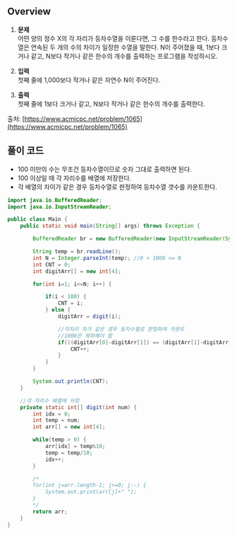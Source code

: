 
## Overview
1. **문제**    
	어떤 양의 정수 X의 각 자리가 등차수열을 이룬다면, 그 수를 한수라고 한다. 등차수열은 연속된 두 개의 수의 차이가 일정한 수열을 말한다. N이 주어졌을 때, 1보다 크거나 같고, N보다 작거나 같은 한수의 개수를 출력하는 프로그램을 작성하시오.    

2. **입력**    
	첫째 줄에 1,000보다 작거나 같은 자연수 N이 주어진다.    

3. **출력**    
	첫째 줄에 1보다 크거나 같고, N보다 작거나 같은 한수의 개수를 출력한다.    

출처: [https://www.acmicpc.net/problem/1065](https://www.acmicpc.net/problem/1065)

## 풀이 코드
- 100 미만의 수는 무조건 등차수열이므로 숫자 그대로 출력하면 된다.
- 100 이상일 때 각 자리수를 배열에 저장한다.
- 각 배열의 차이가 같은 경우 등차수열로 판정하여 등차수열 갯수를 카운트한다.

```java
import java.io.BufferedReader;
import java.io.InputStreamReader;

public class Main {
	public static void main(String[] args) throws Exception {

		BufferedReader br = new BufferedReader(new InputStreamReader(System.in));

		String temp = br.readLine();
		int N = Integer.parseInt(temp);	//0 < 1000 <= N
		int CNT = 0;
		int digitArr[] = new int[4];

		for(int i=1; i<=N; i++) {

			if(i < 100) {
				CNT = i;
			} else {
				digitArr = digit(i);

				//각자리 차가 같은 경우 등차수열로 판정하여 카운트
				//1000은 제외해야 함
				if(((digitArr[0]-digitArr[1]) == (digitArr[1]-digitArr[2])) && i != 1000) {
					CNT++;
				}
			}
		}

		System.out.println(CNT);
	}

	//각 자리수 배열에 저장
	private static int[] digit(int num) {
		int idx = 0;
		int temp = num;
		int arr[] = new int[4];

		while(temp > 0) {
			arr[idx] = temp%10;
			temp = temp/10;
			idx++;
		}

		/*
		for(int j=arr.length-1; j>=0; j--) {
			System.out.print(arr[j]+" ");
		}
		*/
		return arr;
	}
}
```
